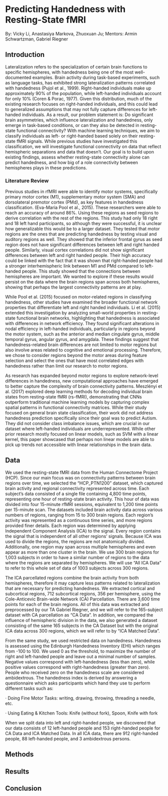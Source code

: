 <h1>Predicting Handedness with Resting-State fMRI</h1>
  
By: Vicky Li, Anastasiya Markova, Zhuoxuan Ju; Mentors: Armin Schwartzman, Gabriel Riegner


## Introduction

Lateralization refers to the specialization of certain brain functions to specific hemispheres, with handedness being one of the most well-documented examples. Brain activity during task-based experiments, such as language tasks, has exhibited strong lateralization patterns correlated with handedness (Pujol et al., 1999). Right-handed individuals make up approximately 90% of the population, while left-handed individuals account for only 10% (Coren & Porac, 1977). Given this distribution, much of the existing research focuses on right-handed individuals, and this could lead to generalized assumptions that may not fully capture differences for left-handed individuals.
As a result, our problem statement is: Do significant brain asymmetries, which influence lateralization and handedness, only emerge in task-based conditions, or can they also be detected in resting-state functional connectivity? With machine learning techniques, we aim to classify individuals as left- or right-handed based solely on their resting-state fMRI signals. While previous studies have investigated this classification, we will investigate functional connectivity on data that reflect hemispheric separations and data that doesn’t. Our goal is to build upon existing findings, assess whether resting-state connectivity alone can predict handedness, and how big of a role connectivity between hemispheres plays in these predictions.

### Literature Review

Previous studies in rfMRI were able to identify motor systems, specifically primary motor cortex (M1), supplementary motor system (SMA) and dorsolateral premotor cortex (PMd), as key features in handedness classification. (Eva-Maria Pool et al., 2015). These researchers were able to reach an  accuracy of around 86%. Using these regions as seed regions to derive correlation with the rest of the regions. This study had only 18 right and 18 left hand participants, so although they were successful, it is unclear how generalizable this would be to a larger dataset. They tested that motor regions are the ones that are predicting handedness by testing visual and auditory regions as well. They showed that the inferior frontal gyrus as seed region does not have significant differences between left and right handed people. Similarly, visual cortex correlations did not show significant differences between left and right handed people. Their high accuracy could be linked with the fact that it was shown that right-handed people had a stronger interhemispheric link between M1 and PMd compared to left-handed people. This study showed that the connections between hemispheres are important. We wanted to explore if these results would persist on the data where the brain regions span across both hemispheres, showing that perhaps the largest connectivity patterns are at play.

While Pool et al. (2015) focused on motor-related regions in classifying handedness, other studies have examined the broader functional network properties that differentiate left and right handed individuals. Li et al. (2015) extended this investigation by analyzing small-world properties in resting-state functional brain networks, highlighting that handedness is associated with differences in network efficiency. They found significant alterations in nodal efficiency in left-handed individuals, particularly in regions beyond the motor system, such as the anterior and median cingulate gyrus, middle temporal gyrus, angular gyrus, and amygdala. These findings suggest that handedness-related brain differences are not limited to motor regions but also involve areas related to cognitive and emotional processing. Therefore, we chose to consider regions beyond the motor areas during feature selection and select the ones that have most correlated edges with handedness rather than limit our research to motor regions.

As research has expanded beyond motor regions to explore network-level differences in handedness, new computational approaches have emerged to better capture the complexity of brain connectivity patterns. Meszlényi et al. (2017) explored deep learning methods for decoding individual brain states from resting-state fMRI (rs-fMRI), demonstrating that CNNs outperform traditional machine learning models by capturing complex spatial patterns in functional connectivity matrices. While their study focused on general brain state classification, their work did not address handedness prediction specifically since their goal was to predict Autism. They did not consider class imbalance issues, which are crucial in our dataset where left-handed individuals are underrepresented. While other prior research mostly focused on linear models, such as SVM with a linear kernel, this paper showcased that perhaps non linear models are able to pick up trends not accessible with linear relationships in the brain data.

## Data

We used the resting-state fMRI data from the Human Connectome Project (HCP). Since our main focus was on connectivity patterns between brain regions over time, we selected the “HCP_PTN1200” dataset, which captured brain activity and regional connectivity represented across time.
Each subject’s data consisted of a single file containing 4,800 time points, representing one hour of resting-state brain activity. This hour of data was divided into four 15-minute rfMRI sessions, equivalent to 1,200 time points per 15-minute scan. The datasets included brain activity data across various numbers of regions, ranging from 15 to 300 brain regions. Each region’s activity was represented as a continuous time series, and more regions provided finer details. Each region was determined by applying Independent Component Analysis (ICA) to the signal. Every region contains the signal that is independent of all other regions’ signals. Because ICA was used to divide the regions, the regions are not anatomically divided. Additionally, one region may span across multiple hemispheres and even appear as more than one cluster in the brain. We use 300 brain regions for 1,003 subjects in order to have a similar number of regions to the data where the regions are separated by hemispheres. We will use “All ICA Data” to refer to this whole set of data of 1003 subjects across 300 regions. 

The ICA parcellated regions combine the brain activity from both hemispheres, therefore it may capture less patterns related to lateralization that are necessary for predicting handedness. We  extracted cortical and subcortical regions, 712 subcortical regions, 356 per hemisphere, using the Cole-Anticevic Brain-wide Network (CA) Parcellation. There are 3,600 time points for each of the brain regions. All of this data was extracted and preprocessed by our TA Gabriel Riegner, and we will refer to the 165-subject dataset with CA parcellation as “CA Data”. In addition, we compared the influence of hemispheric division in the data, we also generated a dataset consisting of the same 165 subjects in the CA Dataset but with the original ICA data across 300 regions, which we will refer to by “ICA Matched Data”.

From the same study, we used restricted data on handedness. Handedness is assessed using the Edinburgh Handedness Inventory (EHI) which ranges from -100 to 100. We used 0 as the threshold, to maximize the number of right and left-handed people and leave out a minimal number of samples. Negative values correspond with left-handedness (less than zero), while positive values correspond with right-handedness (greater than zero). People who received zero on the handedness scale are considered ambidextrous. The handedness index is derived by answering a questionnaire which asks participants which hand they use to perform different tasks such as:

· Doing Fine Motor Tasks:  writing, drawing, throwing, threading a needle, etc.

· Using Eating & Kitchen Tools:  Knife (without fork), Spoon, Knife with fork

When we split data into left and right-handed people, we discovered that our data consists of 12 left-handed people and 153 right-handed people for CA Data and ICA Matched Data. In all ICA data, there are 912 right-handed people, 88 left-handed people, and 3 ambidextrous persons.



## Methods

## Results 

## Conclusion

